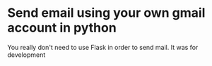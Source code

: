 # Send email using your own gmail account in python
You really don't need to use Flask in order to send mail. It was for development

